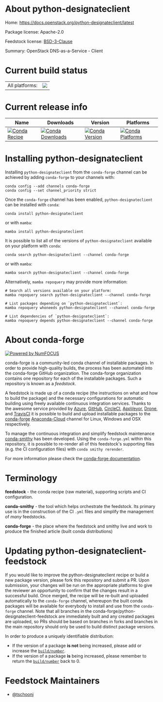 About python-designateclient
============================

Home: https://docs.openstack.org/python-designateclient/latest

Package license: Apache-2.0

Feedstock license: [BSD-3-Clause](https://github.com/conda-forge/python-designateclient-feedstock/blob/main/LICENSE.txt)

Summary: OpenStack DNS-as-a-Service - Client

Current build status
====================


<table><tr><td>All platforms:</td>
    <td>
      <a href="https://dev.azure.com/conda-forge/feedstock-builds/_build/latest?definitionId=12396&branchName=main">
        <img src="https://dev.azure.com/conda-forge/feedstock-builds/_apis/build/status/python-designateclient-feedstock?branchName=main">
      </a>
    </td>
  </tr>
</table>

Current release info
====================

| Name | Downloads | Version | Platforms |
| --- | --- | --- | --- |
| [![Conda Recipe](https://img.shields.io/badge/recipe-python--designateclient-green.svg)](https://anaconda.org/conda-forge/python-designateclient) | [![Conda Downloads](https://img.shields.io/conda/dn/conda-forge/python-designateclient.svg)](https://anaconda.org/conda-forge/python-designateclient) | [![Conda Version](https://img.shields.io/conda/vn/conda-forge/python-designateclient.svg)](https://anaconda.org/conda-forge/python-designateclient) | [![Conda Platforms](https://img.shields.io/conda/pn/conda-forge/python-designateclient.svg)](https://anaconda.org/conda-forge/python-designateclient) |

Installing python-designateclient
=================================

Installing `python-designateclient` from the `conda-forge` channel can be achieved by adding `conda-forge` to your channels with:

```
conda config --add channels conda-forge
conda config --set channel_priority strict
```

Once the `conda-forge` channel has been enabled, `python-designateclient` can be installed with `conda`:

```
conda install python-designateclient
```

or with `mamba`:

```
mamba install python-designateclient
```

It is possible to list all of the versions of `python-designateclient` available on your platform with `conda`:

```
conda search python-designateclient --channel conda-forge
```

or with `mamba`:

```
mamba search python-designateclient --channel conda-forge
```

Alternatively, `mamba repoquery` may provide more information:

```
# Search all versions available on your platform:
mamba repoquery search python-designateclient --channel conda-forge

# List packages depending on `python-designateclient`:
mamba repoquery whoneeds python-designateclient --channel conda-forge

# List dependencies of `python-designateclient`:
mamba repoquery depends python-designateclient --channel conda-forge
```


About conda-forge
=================

[![Powered by
NumFOCUS](https://img.shields.io/badge/powered%20by-NumFOCUS-orange.svg?style=flat&colorA=E1523D&colorB=007D8A)](https://numfocus.org)

conda-forge is a community-led conda channel of installable packages.
In order to provide high-quality builds, the process has been automated into the
conda-forge GitHub organization. The conda-forge organization contains one repository
for each of the installable packages. Such a repository is known as a *feedstock*.

A feedstock is made up of a conda recipe (the instructions on what and how to build
the package) and the necessary configurations for automatic building using freely
available continuous integration services. Thanks to the awesome service provided by
[Azure](https://azure.microsoft.com/en-us/services/devops/), [GitHub](https://github.com/),
[CircleCI](https://circleci.com/), [AppVeyor](https://www.appveyor.com/),
[Drone](https://cloud.drone.io/welcome), and [TravisCI](https://travis-ci.com/)
it is possible to build and upload installable packages to the
[conda-forge](https://anaconda.org/conda-forge) [Anaconda-Cloud](https://anaconda.org/)
channel for Linux, Windows and OSX respectively.

To manage the continuous integration and simplify feedstock maintenance
[conda-smithy](https://github.com/conda-forge/conda-smithy) has been developed.
Using the ``conda-forge.yml`` within this repository, it is possible to re-render all of
this feedstock's supporting files (e.g. the CI configuration files) with ``conda smithy rerender``.

For more information please check the [conda-forge documentation](https://conda-forge.org/docs/).

Terminology
===========

**feedstock** - the conda recipe (raw material), supporting scripts and CI configuration.

**conda-smithy** - the tool which helps orchestrate the feedstock.
                   Its primary use is in the construction of the CI ``.yml`` files
                   and simplify the management of *many* feedstocks.

**conda-forge** - the place where the feedstock and smithy live and work to
                  produce the finished article (built conda distributions)


Updating python-designateclient-feedstock
=========================================

If you would like to improve the python-designateclient recipe or build a new
package version, please fork this repository and submit a PR. Upon submission,
your changes will be run on the appropriate platforms to give the reviewer an
opportunity to confirm that the changes result in a successful build. Once
merged, the recipe will be re-built and uploaded automatically to the
`conda-forge` channel, whereupon the built conda packages will be available for
everybody to install and use from the `conda-forge` channel.
Note that all branches in the conda-forge/python-designateclient-feedstock are
immediately built and any created packages are uploaded, so PRs should be based
on branches in forks and branches in the main repository should only be used to
build distinct package versions.

In order to produce a uniquely identifiable distribution:
 * If the version of a package **is not** being increased, please add or increase
   the [``build/number``](https://docs.conda.io/projects/conda-build/en/latest/resources/define-metadata.html#build-number-and-string).
 * If the version of a package **is** being increased, please remember to return
   the [``build/number``](https://docs.conda.io/projects/conda-build/en/latest/resources/define-metadata.html#build-number-and-string)
   back to 0.

Feedstock Maintainers
=====================

* [@tschoonj](https://github.com/tschoonj/)

